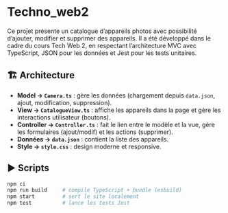 # Techno_web2

Ce projet présente un catalogue d’appareils photos avec possibilité d’ajouter, modifier et supprimer des appareils.
Il a été développé dans le cadre du cours Tech Web 2, en respectant l’architecture MVC avec TypeScript, JSON pour les données et Jest pour les tests unitaires.

## 🏗 Architecture
- **Model → `Camera.ts`** : gère les données (chargement depuis `data.json`, ajout, modification, suppression).
- **View → `CatalogueView.ts`** : affiche les appareils dans la page et gère les interactions utilisateur (boutons).
- **Controller → `Controller.ts`** : fait le lien entre le modèle et la vue, gère les formulaires (ajout/modif) et les actions (supprimer).
- **Données → `data.json`** : contient la liste des appareils.
- **Style → `style.css`** : design moderne et responsive.

## ▶️ Scripts
```bash
npm ci
npm run build     # compile TypeScript + bundle (esbuild)
npm start         # sert le site localement
npm test          # lance les tests Jest
